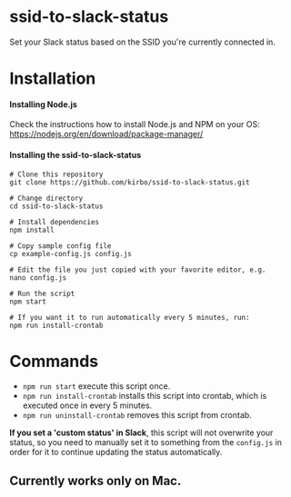 # ssid-to-slack-status
Set your Slack status based on the SSID you're currently connected in.

# Installation

#### Installing Node.js
Check the instructions how to install Node.js and NPM on your OS:
https://nodejs.org/en/download/package-manager/

#### Installing the ssid-to-slack-status

    # Clone this repository
    git clone https://github.com/kirbo/ssid-to-slack-status.git
    
    # Change directory
    cd ssid-to-slack-status
 
    # Install dependencies
    npm install
 
    # Copy sample config file
    cp example-config.js config.js
    
    # Edit the file you just copied with your favorite editor, e.g.
    nano config.js

    # Run the script
    npm start

    # If you want it to run automatically every 5 minutes, run:
    npm run install-crontab

# Commands

* `npm run start` execute this script once.
* `npm run install-crontab` installs this script into crontab, which is executed once in every 5 minutes.
* `npm run uninstall-crontab` removes this script from crontab.

**If you set a 'custom status' in Slack**, this script will not overwrite your status, so you need to manually set it to something from the `config.js` in order for it to continue updating the status automatically.

## Currently works only on Mac.